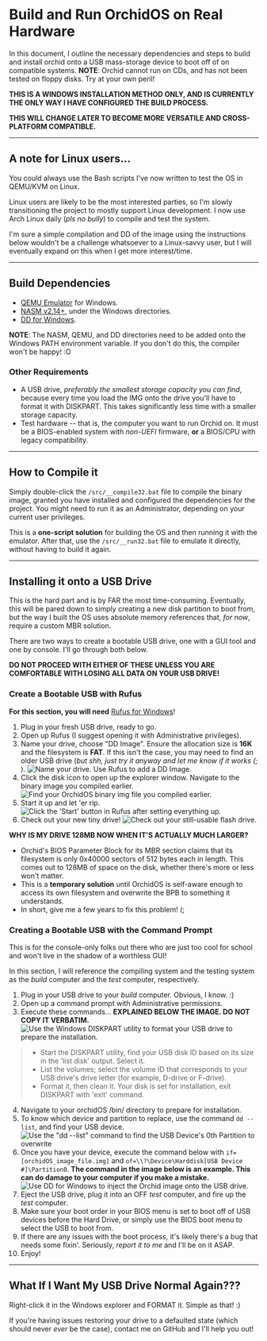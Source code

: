 # Build and Run OrchidOS on Real Hardware
In this document, I outline the necessary dependencies and steps to build and install orchid onto a USB mass-storage device to boot off of on compatible systems. **NOTE**: Orchid cannot run on CDs, and has not been tested on floppy disks. Try at your own peril!

**THIS IS A WINDOWS INSTALLATION METHOD ONLY, AND IS CURRENTLY THE ONLY WAY I HAVE CONFIGURED THE BUILD PROCESS.**

**THIS WILL CHANGE LATER TO BECOME MORE VERSATILE AND CROSS-PLATFORM COMPATIBLE.**

---

## A note for Linux users...
You could always use the Bash scripts I've now written to test the OS in QEMU/KVM on Linux.

Linux users are likely to be the most interested parties, so I'm slowly transitioning the project to mostly support Linux development. I now use Arch Linux daily (_pls no bully_) to compile and test the system.

I'm sure a simple compilation and DD of the image using the instructions below wouldn't be a challenge whatsoever to a Linux-savvy user, but I will eventually expand on this when I get more interest/time.

---

## Build Dependencies
- [QEMU Emulator](https://qemu.weilnetz.de/w64/) for Windows.
- [NASM v2.14+](http://www.nasm.us/pub/nasm/releasebuilds/2.14rc0/), under the Windows directories.
- [DD for Windows](http://www.chrysocome.net/dd).

**NOTE**: The NASM, QEMU, and DD directories need to be added onto the Windows PATH environment variable. If you don't do this, the compiler won't be happy! :O

### Other Requirements
- A USB drive, _preferably the smallest storage capacity you can find_, because every time you load the IMG onto the drive you'll have to format it with DISKPART. This takes significantly less time with a smaller storage capacity.
- Test hardware -- that is, the computer you want to run Orchid on. It must be a BIOS-enabled system with _non-UEFI_ firmware, **or** a BIOS/CPU with legacy compatibility.

---

## How to Compile it
Simply double-click the `/src/__compile32.bat` file to compile the binary image, granted you have installed and configured the dependencies for the project. You might need to run it as an Administrator, depending on your current user privileges.

This is a **one-script solution** for building the OS and then running it with the emulator. After that, use the `/src/__run32.bat` file to emulate it directly, without having to build it again.

---

## Installing it onto a USB Drive
This is the hard part and is by FAR the most time-consuming. Eventually, this will be pared down to simply creating a new disk partition to boot from, but the way I built the OS uses absolute memory references that, _for now_, require a custom MBR solution.

There are two ways to create a bootable USB drive, one with a GUI tool and one by console. I'll go through both below.

**DO NOT PROCEED WITH EITHER OF THESE UNLESS YOU ARE COMFORTABLE WITH LOSING ALL DATA ON YOUR USB DRIVE!**

### Create a Bootable USB with Rufus
**For this section, you will need** [Rufus for Windows](https://rufus.akeo.ie/)!
1. Plug in your fresh USB drive, ready to go.
2. Open up Rufus (I suggest opening it with Administrative privileges).
3. Name your drive, choose "DD Image". Ensure the allocation size is **16K** and the filesystem is **FAT**. If this isn't the case, you may need to find an older USB drive (_but shh, just try it anyway and let me know if it works (;_ ).
![Name your drive. Use Rufus to add a DD Image.](https://github.com/ZacharyPuhl/OrchidOS_x86/blob/master/res/documentation_imgs/rufus_usb_setup.png "Prepare the installation.")
4. Click the disk icon to open up the explorer window. Navigate to the binary image you compiled earlier.
![Find your OrchidOS binary img file you compiled earlier.](https://github.com/ZacharyPuhl/OrchidOS_x86/blob/master/res/documentation_imgs/rufus_get_img.png "Find your Orchid image you compiled earlier.")
5. Start it up and let 'er rip.
![Click the 'Start' button in Rufus after setting everything up.](https://github.com/ZacharyPuhl/OrchidOS_x86/blob/master/res/documentation_imgs/rufus_done.png "Click the 'Start' button in Rufus after setting everything up.")
6. Check out your new tiny drive!
![Check out your still-usable flash drive.](https://github.com/ZacharyPuhl/OrchidOS_x86/blob/master/res/documentation_imgs/finished_bootable_usb.png "Wow, it's still actually usable and not completely mangled!")

**WHY IS MY DRIVE 128MB NOW WHEN IT'S ACTUALLY MUCH LARGER?**
- Orchid's BIOS Parameter Block for its MBR section claims that its filesystem is only 0x40000 sectors of 512 bytes each in length. This comes out to 128MB of space on the disk, whether there's more or less won't matter.
- This is a **temporary solution** until OrchidOS is self-aware enough to access its own filesystem and overwrite the BPB to something it understands.
- In short, give me a few years to fix this problem! (;


### Creating a Bootable USB with the Command Prompt
This is for the console-only folks out there who are just too cool for school and won't live in the shadow of a worthless GUI!

In this section, I will reference the compiling system and the testing system as the _build_ computer and the _test_ computer, respectively.

1. Plug in your USB drive to your _build_ computer. Obvious, I know. :)
2. Open up a command prompt with Administrative permissions.
3. Execute these commands... **EXPLAINED BELOW THE IMAGE. DO NOT COPY IT VERBATIM.**
![Use the Windows DISKPART utility to format your USB drive to prepare the installation.](https://github.com/ZacharyPuhl/OrchidOS_x86/blob/master/res/documentation_imgs/diskpart_cleaning.png "Using DISKPART to format your OrchidOS USB Drive...")
> - Start the DISKPART utility, find your USB disk ID based on its size in the 'list disk' output. Select it.
> - List the volumes; select the volume ID that corresponds to your USB drive's drive letter (for example, D-drive or F-drive).
> - Format it, then clean it. Your disk is set for installation, exit DISKPART with 'exit' command.
4. Navigate to your orchidOS /bin/ directory to prepare for installation.
5. To know which device and partition to replace, use the command `dd --list`, and find your USB device.
![Use the "dd --list" command to find the USB Device's 0th Partition to overwrite](https://github.com/ZacharyPuhl/OrchidOS_x86/blob/master/res/documentation_imgs/dd_--list.png "Finding the USB Device's 0th Partition to overwrite.")
6. Once you have your device, execute the command below with `if=[orchidOS_image_file.img]` and `of=\\?\Device\Harddisk[USB Device
 #]\Partition0`. **The command in the image below is an example. This can do damage to your computer if you make a mistake.**
![Use DD for Windows to inject the Orchid image onto the USB drive.](https://github.com/ZacharyPuhl/OrchidOS_x86/blob/master/res/documentation_imgs/dd_cmd.png "Using the DD for Windows utility to inject the orchidOS image onto the MBR of the USB drive.")
7. Eject the USB drive, plug it into an OFF _test_ computer, and fire up the _test_ computer.
8. Make sure your boot order in your BIOS menu is set to boot off of USB devices before the Hard Drive, or simply use the BIOS boot menu to select the USB to boot from.
9. If there are any issues with the boot process, it's likely there's a bug that needs some fixin'. Seriously, _report it to me_ and I'll be on it ASAP.
10. Enjoy!

---

## What If I Want My USB Drive Normal Again???
Right-click it in the Windows explorer and FORMAT it. Simple as that! :)

If you're having issues restoring your drive to a defaulted state (which should never _ever_ be the case), contact me on GitHub and I'll help you out!
